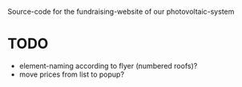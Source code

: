 Source-code for the fundraising-website of our photovoltaic-system


# TODO
- element-naming according to flyer (numbered roofs)?
- move prices from list to popup?